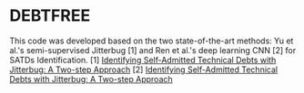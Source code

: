 # DEBTFREE

This code was developed based on the two state-of-the-art methods: Yu et al.'s semi-supervised Jitterbug [1] and  Ren et al.'s deep learning CNN [2] for SATDs Identification. 
[1] [Identifying Self-Admitted Technical Debts with Jitterbug: A Two-step Approach](https://arxiv.org/abs/2002.11049)
[2] [Identifying Self-Admitted Technical Debts with Jitterbug: A Two-step Approach](https://www.researchgate.net/publication/334752215_Neural_Network-based_Detection_of_Self-Admitted_Technical_Debt_From_Performance_to_Explainability)
